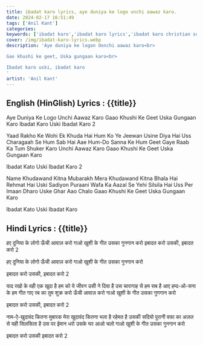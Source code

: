 ```yaml
---
title: ibadat karo lyrics, aye duniya ke logo unchi aawaz karo.
date: 2024-02-17 16:51:49
tags: ['Anil Kant']
categories:
keywords: ['ibadat karo','ibadat karo lyrics','ibadat karo christian song lyrics']
cover: /img/ibadat-karo-lyrics.webp
description: 'Aye duniya ke logon Oonchi aawaz karo<br>

Gao khushi ke geet, Uska gungaan karo<br>

Ibadat karo uski, ibadat karo
'
artist: 'Anil Kant'
---
```

## English (HinGlish) Lyrics : {{title}}

Aye Duniya Ke Logo
Unchi Aawaz Karo
Gaao Khushi Ke Geet
Uska Gungaan Karo
Ibadat Karo Uski Ibadat Karo  2
 
Yaad Rakho Ke Wohi Ek Khuda Hai
Hum Ko Ye Jeewan Usine Diya Hai
Uss Charagaah Se Hum Sab Hai Aae
Hum-Do Sanna Ke Hum Geet Gaye
Raab Ka Tum Shuker Karo
Unchi Aawaz Karo
Gaao Khushi Ke Geet
Uska Gungaan Karo
 
Ibadat Kato Uski Ibadat Karo  2
 
Name Khudawand Kitna Mubarakh
Mera Khudawand Kitna Bhala Hai
Rehmat Hai Uski Sadiyon Puraani
Wafa Ka Aazal Se Yehi Silsila Hai
Uss Per Imaan Dharo
Uske Ghar Aao Chalo Gaao Khushi
Ke Geet Uska Gungaan Karo
 
Ibadat Kato Uski Ibadat Karo

## Hindi Lyrics : {{title}}

हए दुनिया के लोगो
ऊँची आवाज़ करो 
गाओ खुशी के गीत 
उसका गुनगान करो 
इबादत करो उसकी, इबादत करो 2

हए दुनिया के लोगो
ऊँची आवाज़ करो 
गाओ खुशी के गीत 
उसका गुनगान करो

इबादत करो उसकी, इबादत करो 2

याद रखो के वही एक खुदा है 
हम को ये जीवन उसी ने दिया है 
उस चारागाह से हम सब है आए 
हम्द-ओ-सना के हम गीत गाए 
रब का तुम शुक्र करो 
ऊँची आवाज़ करो 
गाओ खुशी के गीत 
उसका गुणगान करो  

इबादत करो उसकी, इबादत करो 2

नाम-ऐ-खुदावंद कितना मुबारक 
मेरा खुदावंद कितना भला है 
रहेमत है उसकी सदियो पुरानी 
वफा का अज़ल से यही सिलसिला है 
उस पर ईमान धरो 
उसके घर आओ चलो 
गाओ खुशी के गीत 
उसका गुनगान करो 

इबादत करो उसकी इबादत करो 2
